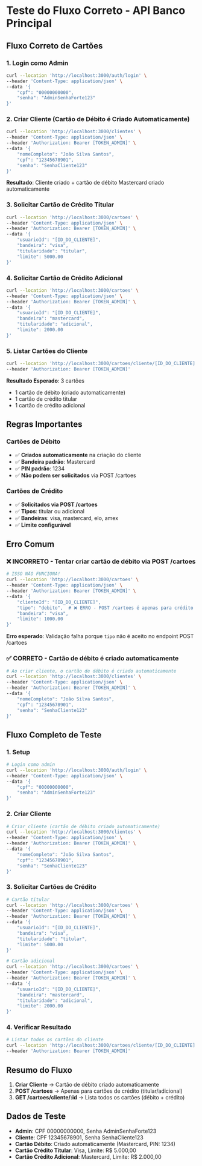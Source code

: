 # Teste do Fluxo Correto - API Banco Principal

## Fluxo Correto de Cartões

### 1. Login como Admin
```bash
curl --location 'http://localhost:3000/auth/login' \
--header 'Content-Type: application/json' \
--data '{
    "cpf": "00000000000",
    "senha": "AdminSenhaForte123"
}'
```

### 2. Criar Cliente (Cartão de Débito é Criado Automaticamente)
```bash
curl --location 'http://localhost:3000/clientes' \
--header 'Content-Type: application/json' \
--header 'Authorization: Bearer [TOKEN_ADMIN]' \
--data '{
    "nomeCompleto": "João Silva Santos",
    "cpf": "12345678901",
    "senha": "SenhaCliente123"
}'
```

**Resultado**: Cliente criado + cartão de débito Mastercard criado automaticamente

### 3. Solicitar Cartão de Crédito Titular
```bash
curl --location 'http://localhost:3000/cartoes' \
--header 'Content-Type: application/json' \
--header 'Authorization: Bearer [TOKEN_ADMIN]' \
--data '{
    "usuarioId": "[ID_DO_CLIENTE]",
    "bandeira": "visa",
    "titularidade": "titular",
    "limite": 5000.00
}'
```

### 4. Solicitar Cartão de Crédito Adicional
```bash
curl --location 'http://localhost:3000/cartoes' \
--header 'Content-Type: application/json' \
--header 'Authorization: Bearer [TOKEN_ADMIN]' \
--data '{
    "usuarioId": "[ID_DO_CLIENTE]",
    "bandeira": "mastercard",
    "titularidade": "adicional",
    "limite": 2000.00
}'
```

### 5. Listar Cartões do Cliente
```bash
curl --location 'http://localhost:3000/cartoes/cliente/[ID_DO_CLIENTE]' \
--header 'Authorization: Bearer [TOKEN_ADMIN]'
```

**Resultado Esperado**: 3 cartões
- 1 cartão de débito (criado automaticamente)
- 1 cartão de crédito titular
- 1 cartão de crédito adicional

## Regras Importantes

### Cartões de Débito
- ✅ **Criados automaticamente** na criação do cliente
- ✅ **Bandeira padrão**: Mastercard
- ✅ **PIN padrão**: 1234
- ✅ **Não podem ser solicitados** via POST /cartoes

### Cartões de Crédito
- ✅ **Solicitados via POST /cartoes**
- ✅ **Tipos**: titular ou adicional
- ✅ **Bandeiras**: visa, mastercard, elo, amex
- ✅ **Limite configurável**

## Erro Comum

### ❌ INCORRETO - Tentar criar cartão de débito via POST /cartoes
```bash
# ISSO NÃO FUNCIONA!
curl --location 'http://localhost:3000/cartoes' \
--header 'Content-Type: application/json' \
--header 'Authorization: Bearer [TOKEN_ADMIN]' \
--data '{
    "clienteId": "[ID_DO_CLIENTE]",
    "tipo": "debito",  # ❌ ERRO - POST /cartoes é apenas para crédito
    "bandeira": "visa",
    "limite": 1000.00
}'
```

**Erro esperado**: Validação falha porque `tipo` não é aceito no endpoint POST /cartoes

### ✅ CORRETO - Cartão de débito é criado automaticamente
```bash
# Ao criar cliente, o cartão de débito é criado automaticamente
curl --location 'http://localhost:3000/clientes' \
--header 'Content-Type: application/json' \
--header 'Authorization: Bearer [TOKEN_ADMIN]' \
--data '{
    "nomeCompleto": "João Silva Santos",
    "cpf": "12345678901",
    "senha": "SenhaCliente123"
}'
```

## Fluxo Completo de Teste

### 1. Setup
```bash
# Login como admin
curl --location 'http://localhost:3000/auth/login' \
--header 'Content-Type: application/json' \
--data '{
    "cpf": "00000000000",
    "senha": "AdminSenhaForte123"
}'
```

### 2. Criar Cliente
```bash
# Criar cliente (cartão de débito criado automaticamente)
curl --location 'http://localhost:3000/clientes' \
--header 'Content-Type: application/json' \
--header 'Authorization: Bearer [TOKEN_ADMIN]' \
--data '{
    "nomeCompleto": "João Silva Santos",
    "cpf": "12345678901",
    "senha": "SenhaCliente123"
}'
```

### 3. Solicitar Cartões de Crédito
```bash
# Cartão titular
curl --location 'http://localhost:3000/cartoes' \
--header 'Content-Type: application/json' \
--header 'Authorization: Bearer [TOKEN_ADMIN]' \
--data '{
    "usuarioId": "[ID_DO_CLIENTE]",
    "bandeira": "visa",
    "titularidade": "titular",
    "limite": 5000.00
}'

# Cartão adicional
curl --location 'http://localhost:3000/cartoes' \
--header 'Content-Type: application/json' \
--header 'Authorization: Bearer [TOKEN_ADMIN]' \
--data '{
    "usuarioId": "[ID_DO_CLIENTE]",
    "bandeira": "mastercard",
    "titularidade": "adicional",
    "limite": 2000.00
}'
```

### 4. Verificar Resultado
```bash
# Listar todos os cartões do cliente
curl --location 'http://localhost:3000/cartoes/cliente/[ID_DO_CLIENTE]' \
--header 'Authorization: Bearer [TOKEN_ADMIN]'
```

## Resumo do Fluxo

1. **Criar Cliente** → Cartão de débito criado automaticamente
2. **POST /cartoes** → Apenas para cartões de crédito (titular/adicional)
3. **GET /cartoes/cliente/:id** → Lista todos os cartões (débito + crédito)

## Dados de Teste

- **Admin**: CPF 00000000000, Senha AdminSenhaForte123
- **Cliente**: CPF 12345678901, Senha SenhaCliente123
- **Cartão Débito**: Criado automaticamente (Mastercard, PIN: 1234)
- **Cartão Crédito Titular**: Visa, Limite: R$ 5.000,00
- **Cartão Crédito Adicional**: Mastercard, Limite: R$ 2.000,00 